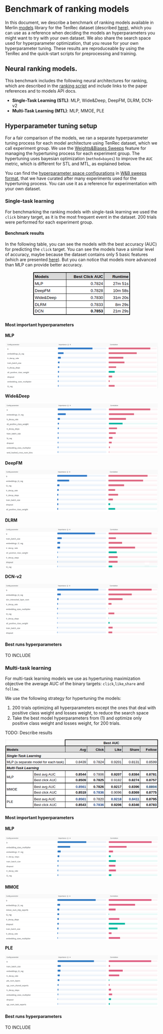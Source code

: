 # Benchmark of ranking models
In this document, we describe a benchmark of ranking models available in Merlin [models](https://github.com/NVIDIA-Merlin/models/) library for the TenRec dataset (described [here](./README.md)), which you can use as a reference when deciding the models an hyperparameters you might want to try with your own dataset. We also share the search space used for hyperparameter optimization, that you reuse for your own hyperparameter tuning.
These results are reproduceable by using the TenRec and the quick-start scripts for preprocessing and training. 

## Neural ranking models.
This benchmark includes the following neural architectures for ranking, which are described in the [ranking script](../scripts/ranking/cli_docs.md) and include links to the paper references and to models API docs.

- **Single-Task Learning (STL)**: MLP, Wide&Deep, DeepFM, DLRM, DCN-v2
- **Multi-Task Learning (MTL)**: MLP, MMOE, PLE

## Hyperparameter tuning setup
For a fair comparison of the models, we ran a separate hyperparameter tuning process for each model architecture using TenRec dataset, which we call experiment group. We use the [Weights&Biases Sweeps](https://docs.wandb.ai/guides/sweeps) feature for managing the hypertuning process for each experiment group. The hypertuning uses bayesian optimization (`method=bayes`) to improve the `AUC` metric, which is different for STL and MTL, as explained below.

You can find the [hyperparameter space configurations](../scripts/ranking/hpo/) in [W&B sweeps format](https://docs.wandb.ai/guides/sweeps/define-sweep-configuration), that we have curated after many experiments used for the hypertuning process. You can use it as a reference for experimentation with your own dataset.

### Single-task learning
For benchmarking the ranking models with single-task learning we used the `click` binary target, as it is the most frequent event in the dataset. 200 trials were performed for each experiment group.


#### Benchmark results
In the following table, you can see the models with the best accuracy (AUC) for predicting the `click` target. You can see the models have a similar level of accuracy, maybe because the dataset contains only 5 basic features (which are presented [here](../ranking/README.md)). But you can notice that models more advanced than MLP can provide better accuracy.

<center>
<img src="../images/stl_benchmark.png" alt="Multi-task learning architectures" >
</center>

#### Most important hyperparameters

**MLP**
<center>
<img src="../images/most_important_hparams/stl_mlp_click.png">
</center>

**Wide&Deep**
<center>
<img src="../images/most_important_hparams/stl_wideanddeep_click.png">
</center>

**DeepFM**
<center>
<img src="../images/most_important_hparams/stl_deepfm_click.png">
</center>

**DLRM**
<center>
<img src="../images/most_important_hparams/stl_dlrm_click.png">
</center>

**DCN-v2**
<center>
<img src="../images/most_important_hparams/stl_dcn_click.png">
</center>

#### Best runs hyperparameters
TO INCLUDE

### Multi-task learning

For multi-task learning models we use as hypertuning maximization objective the average AUC of the binary targets: `click`,`like`,`share` and `follow`.

We use the following strategy for hypertuning the models:
1. 200 trials optimizing all hyperparameters except the ones that deal with positive class weight and losses weight, to reduce the search space
2. Take the best model hyperparameters from (1) and optimize only positive class weight and losses weight, for 200 trials.

TODO: Describe results

<center>
<img src="../images/stl_mtl_benchmark.png" alt="Multi-task learning architectures" >
</center>


#### Most important hyperparameters

**MLP**
<center>
<img src="../images/most_important_hparams/mtl_mlp.png">
</center>

**MMOE**
<center>
<img src="../images/most_important_hparams/mtl_mmoe.png">
</center>

**PLE**
<center>
<img src="../images/most_important_hparams/mtl_ple.png">
</center>


#### Best runs hyperparameters
TO INCLUDE